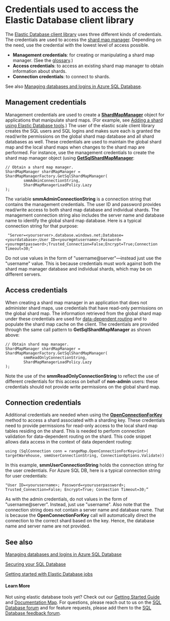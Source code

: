 <properties 
    pageTitle="Managing credentials in the elastic database client library | Microsoft Azure" 
    description="How to set the right level of credentials, admin to read-only, for elastic database apps" 
    services="sql-database" 
    documentationCenter="" 
    manager="jeffreyg" 
    authors="ddove" 
    editor=""/>

<tags 
    ms.service="sql-database" 
    ms.workload="sql-database" 
    ms.tgt_pltfrm="na" 
    ms.devlang="na" 
    ms.topic="article" 
    ms.date="11/11/2015" 
    ms.author="ddove;sidneyh"/>

# Credentials used to access the Elastic Database client library
The [Elastic Database client library](http://www.nuget.org/packages/Microsoft.Azure.SqlDatabase.ElasticScale.Client/) uses three different kinds  of credentials. The credentials are used to access the [shard map manager](sql-database-elastic-scale-shard-map-management.md). Depending on the need, use the credential with  the lowest level of access possible.

* **Management credentials**: for creating or manipulating a shard map manager. (See the [glossary](sql-database-elastic-scale-glossary.md).) 
* **Access credentials**: to access an existing shard map manager to obtain information about shards.
* **Connection credentials**: to connect to shards. 

See also [Managing databases and logins in Azure SQL Database](sql-database-manage-logins.md). 

## Management credentials
Management credentials are used to create a [**ShardMapManager**](https://msdn.microsoft.com/library/azure/microsoft.azure.sqldatabase.elasticscale.shardmanagement.shardmapmanager.aspx) object for applications that manipulate shard maps. (For example, see [Adding a shard using Elastic Database tools](sql-database-elastic-scale-add-a-shard.md).) The user of the elastic scale client library creates the SQL users and SQL logins and makes sure each is granted the read/write permissions on the global shard map database and all shard databases as well. These credentials are used to maintain the global shard map and the local shard maps when changes to the shard map are performed. For instance, use the management credentials to create the shard map manager object (using [**GetSqlShardMapManager**](https://msdn.microsoft.com/library/azure/microsoft.azure.sqldatabase.elasticscale.shardmanagement.shardmapmanagerfactory.getsqlshardmapmanager.aspx): 

    // Obtain a shard map manager. 
    ShardMapManager shardMapManager = ShardMapManagerFactory.GetSqlShardMapManager( 
            smmAdminConnectionString, 
            ShardMapManagerLoadPolicy.Lazy 
    ); 

The variable **smmAdminConnectionString** is a connection string that contains the management credentials. The user ID and password provides read/write access to both shard map database and individual shards. The management connection string also includes the server name and database name to identify the global shard map database. Here is a typical connection string for that purpose:

     "Server=<yourserver>.database.windows.net;Database=<yourdatabase>;User ID=<yourmgmtusername>;Password=<yourmgmtpassword>;Trusted_Connection=False;Encrypt=True;Connection Timeout=30;” 

Do not use values in the form of "username@server"—instead just use the "username" value.  This is because credentials must work against both the shard map manager database and individual shards, which may be on different servers.

## Access credentials
When creating a shard map manager in an application that does not administer shard maps, use credentials that have read-only permissions on the global shard map. The information retrieved from the global shard map under these credentials are used for [data-dependent routing](sql-database-elastic-scale-data-dependent-routing.md) and to populate the shard map cache on the client. The credentials are provided through the same call pattern to **GetSqlShardMapManager** as shown above: 

    // Obtain shard map manager. 
    ShardMapManager shardMapManager = ShardMapManagerFactory.GetSqlShardMapManager( 
            smmReadOnlyConnectionString, 
            ShardMapManagerLoadPolicy.Lazy
    );  

Note the use of the **smmReadOnlyConnectionString** to reflect the use of different credentials for this access on behalf of **non-admin** users: these credentials should not provide write permissions on the global shard map. 

## Connection credentials
Additional credentials are needed when using the [**OpenConnectionForKey**](https://msdn.microsoft.com/library/azure/microsoft.azure.sqldatabase.elasticscale.shardmanagement.shardmap.openconnectionforkey.aspx) method to access a shard associated with a sharding key. These credentials need to provide permissions for read-only access to the local shard map tables residing on the shard. This is needed to perform connection validation for data-dependent routing on the shard. This code snippet allows data access in the context of data dependent routing: 

    using (SqlConnection conn = rangeMap.OpenConnectionForKey<int>( 
    targetWarehouse, smmUserConnectionString, ConnectionOptions.Validate)) 

In this example, **smmUserConnectionString** holds the connection string for the user credentials. For Azure SQL DB, here is a typical connection string for user credentials: 

    "User ID=<yourusername>; Password=<youruserpassword>; Trusted_Connection=False; Encrypt=True; Connection Timeout=30;”  

As with the admin credentials, do not values in the form of "username@server". Instead, just use "username".  Also note that the connection string does not contain a server name and database name. That is because the **OpenConnectionForKey** call will automatically direct the connection to the correct shard based on the key. Hence, the database name and server name are not provided. 

## See also
[Managing databases and logins in Azure SQL Database](sql-database-manage-logins.md)

[Securing your SQL Database](sql-database-security.md)

[Getting started with Elastic Database jobs](sql-database-elastic-jobs-getting-started.md)

#### Learn More

Not using elastic database tools yet? Check out our [Getting Started Guide](../articles/sql-database/sql-database-elastic-scale-get-started.md) and [Documentation Map](../articles/sql-database/sql-database-elastic-scale-documentation-map.md).  For questions, please reach out to us on the [SQL Database forum](http://social.msdn.microsoft.com/forums/azure/home?forum=ssdsgetstarted) and for feature requests, please add them to the [SQL Database feedback forum](https://feedback.azure.com/forums/217321-sql-database/).


